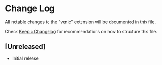 # Change Log

All notable changes to the "venic" extension will be documented in this file.

Check [Keep a Changelog](http://keepachangelog.com/) for recommendations on how to structure this file.

## [Unreleased]

- Initial release